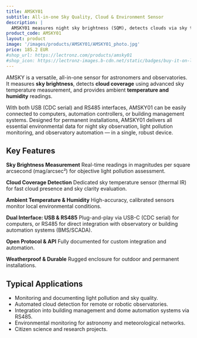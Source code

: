```yaml
---
title: AMSKY01
subtitle: All-in-one Sky Quality, Cloud & Environment Sensor
description: |
  AMSKY01 measures night sky brightness (SQM), detects clouds via sky temperature, and monitors ambient temperature and humidity. With USB-C and RS485 interfaces, it is perfect for observatories, sky quality monitoring, and automation systems.
product_code: AMSKY01
layout: product
image: '/images/products/AMSKY01/AMSKY01_photo.jpg'
price: 185.2 EUR
#shop_url: https://lectronz.com/products/amsky01
#shop_icon: https://lectronz-images.b-cdn.net/static/badges/buy-it-on-lectronz-medium.png
---
```


AMSKY is a versatile, all-in-one sensor for astronomers and observatories.
It measures **sky brightness**, detects **cloud coverage** using advanced sky temperature measurement, and provides ambient **temperature and humidity** readings.

With both USB (CDC serial) and RS485 interfaces, AMSKY01 can be easily connected to computers, automation controllers, or building management systems.
Designed for permanent installations, AMSKY01 delivers all essential environmental data for night sky observation, light pollution monitoring, and observatory automation — in a single, robust device.


## Key Features
**Sky Brightness Measurement**
Real-time readings in magnitudes per square arcsecond (mag/arcsec²) for objective light pollution assessment.

**Cloud Coverage Detection**
Dedicated sky temperature sensor (thermal IR) for fast cloud presence and sky clarity evaluation.

**Ambient Temperature & Humidity**
High-accuracy, calibrated sensors monitor local environmental conditions.

**Dual Interface: USB & RS485**
Plug-and-play via USB-C (CDC serial) for computers, or RS485 for direct integration with observatory or building automation systems (BMS/SCADA).

**Open Protocol & API**
Fully documented for custom integration and automation.

**Weatherproof & Durable**
Rugged enclosure for outdoor and permanent installations.


## Typical Applications
 * Monitoring and documenting light pollution and sky quality.
 * Automated cloud detection for remote or robotic observatories.
 * Integration into building management and dome automation systems via RS485.
 * Environmental monitoring for astronomy and meteorological networks.
 * Citizen science and research projects.
